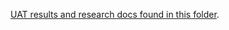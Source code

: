 [UAT results and research docs found in this folder](https://github.com/department-of-veterans-affairs/va.gov-team/tree/master/products/identity-personalization/direct-deposit/edu-direct-deposit/design/uat).
